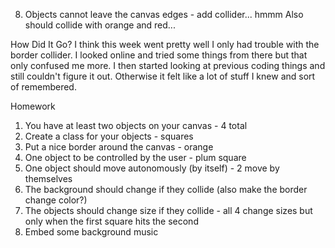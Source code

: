 
8. Objects cannot leave the canvas edges - add collider... hmmm
Also should collide with orange and red...

How Did It Go?
I think this week went pretty well I only had trouble with the border collider.  I looked online and tried some things from there but that only confused me more.  I then started looking at previous coding things and still couldn't figure it out.  Otherwise it felt like a lot of stuff I knew and sort of remembered.

Homework
1. You have at least two objects on your canvas - 4 total
2. Create a class for your objects - squares
3. Put a nice border around the canvas - orange
4. One object to be controlled by the user - plum square
5. One object should move autonomously (by itself) - 2 move by themselves
6. The background should change if they collide (also make the border change color?)
7. The objects should change size if they collide - all 4 change sizes but only when the first square hits the second
9. Embed some background music
